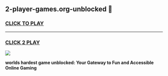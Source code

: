 
## 2-player-games.org-unblocked 👋
<h3>
<a href="https://premium.freeplayer.one?title=2-player-games.org-unblocked&ref=14F">CLICK TO PLAY</a></h3>
<hr>

<h3>
<a href="https://premium.freeplayer.one?title=2-player-games.org-unblocked&ref=14F">CLICK 2 PLAY</a>
  
</h3>

<a href="https://premium.freeplayer.one?title=2-player-games.org-unblocked&ref=12F/"><img src="https://clearcache.store/games.png"></a>


**worlds hardest game unblocked: Your Gateway to Fun and Accessible Online Gaming**
